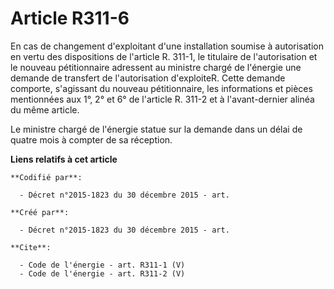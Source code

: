 # Article R311-6

En cas de changement d'exploitant d'une installation soumise à autorisation en vertu des dispositions de l'article R. 311-1,
le titulaire de l'autorisation et le nouveau pétitionnaire adressent au ministre chargé de l'énergie une demande de transfert
de l'autorisation d'exploiteR. Cette demande comporte, s'agissant du nouveau pétitionnaire, les informations et pièces
mentionnées aux 1°, 2° et 6° de l'article R. 311-2 et à l'avant-dernier alinéa du même article. 

Le ministre chargé de l'énergie statue sur la demande dans un délai de quatre mois à compter de sa réception.

**Liens relatifs à cet article**

	**Codifié par**:

	  - Décret n°2015-1823 du 30 décembre 2015 - art.

	**Créé par**:

	  - Décret n°2015-1823 du 30 décembre 2015 - art.

	**Cite**:

	  - Code de l'énergie - art. R311-1 (V)
	  - Code de l'énergie - art. R311-2 (V)
